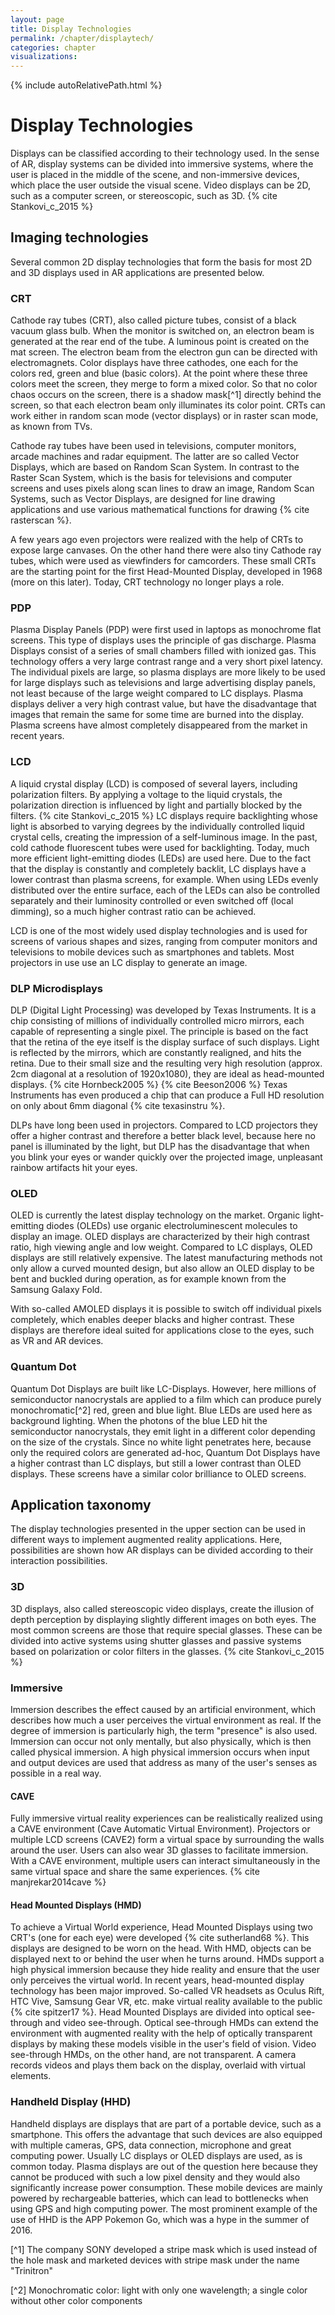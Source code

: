 ```yaml
---
layout: page
title: Display Technologies
permalink: /chapter/displaytech/
categories: chapter
visualizations:
---
```


{% include autoRelativePath.html %}

# Display Technologies

Displays can be classified according to their technology used. In the sense of AR, display systems can be divided into immersive systems, where the user is placed in the middle of the scene, and non-immersive devices, which place the user outside the visual scene. Video displays can be 2D, such as a computer screen, or stereoscopic, such as 3D. {% cite Stankovi_c_2015 %}

## Imaging technologies

Several common 2D display technologies that form the basis for most 2D and 3D displays used in AR applications are presented below.

### CRT

Cathode ray tubes (CRT), also called picture tubes, consist of a black vacuum glass bulb.  When the monitor is switched on, an electron beam is generated at the rear end of the tube. A luminous point is created on the mat screen. The electron beam from the electron gun can be directed with electromagnets. Color displays have three cathodes, one each for the colors red, green and blue (basic colors). At the point where these three colors meet the screen, they merge to form a mixed color. So that no color chaos occurs on the screen, there is a shadow mask[^1] directly behind the screen, so that each electron beam only illuminates its color point. CRTs can work either in random scan mode (vector displays) or in raster scan mode, as known from TVs.

Cathode ray tubes have been used in televisions, computer monitors, arcade machines and radar equipment. The latter are so called Vector Displays, which are based on Random Scan System. In contrast to the Raster Scan System, which is the basis for televisions and computer screens and uses pixels along scan lines to draw an image, Random Scan Systems, such as Vector Displays, are designed for line drawing applications and use various mathematical functions for drawing {% cite rasterscan %}.

A few years ago even projectors were realized with the help of CRTs to expose large canvases. On the other hand there were also tiny Cathode ray tubes, which were used as viewfinders for camcorders. These small CRTs are the starting point for the first Head-Mounted Display, developed in 1968 (more on this later). Today, CRT technology no longer plays a role.

### PDP

Plasma Display Panels (PDP) were first used in laptops as monochrome flat screens. This type of displays uses the principle of gas discharge. Plasma Displays consist of a series of small chambers filled with ionized gas. This technology offers a very large contrast range and a very short pixel latency. The individual pixels are large, so plasma displays are more likely to be used for large displays such as televisions and large advertising display panels, not least because of the large weight compared to LC displays. Plasma displays deliver a very high contrast value, but have the disadvantage that images that remain the same for some time are burned into the display. Plasma screens have almost completely disappeared from the market in recent years.

### LCD

A liquid crystal display (LCD) is composed of several layers, including polarization filters. By applying a voltage to the liquid crystals, the polarization direction is influenced by light and partially blocked by the filters. {% cite Stankovi_c_2015 %} LC displays require backlighting whose light is absorbed to varying degrees by the individually controlled liquid crystal cells, creating the impression of a self-luminous image. In the past, cold cathode fluorescent tubes were used for backlighting. Today, much more efficient light-emitting diodes (LEDs) are used here. Due to the fact that the display is constantly and completely backlit, LC displays have a lower contrast than plasma screens, for example. When using LEDs evenly distributed over the entire surface, each of the LEDs can also be controlled separately and their luminosity controlled or even switched off (local dimming), so a much higher contrast ratio can be achieved.

LCD is one of the most widely used display technologies and is used for screens of various shapes and sizes, ranging from computer monitors and televisions to mobile devices such as smartphones and tablets. Most projectors in use use an LC display to generate an image.

### DLP Microdisplays

DLP (Digital Light Processing) was developed by Texas Instruments. It is a chip consisting of  millions of individually controlled micro mirrors, each capable of representing a single pixel. The principle is based on the fact that the retina of the eye itself is the display surface of such displays. Light is reflected by the mirrors, which are constantly realigned, and hits the retina. Due to their small size and the resulting very high resolution (approx. 2cm diagonal at a resolution of 1920x1080), they are ideal as head-mounted displays. {% cite Hornbeck2005 %}  {% cite Beeson2006 %} Texas Instruments has even produced a chip that can produce a Full HD resolution on only about 6mm diagonal {% cite texasinstru %}.

DLPs have long been used in projectors. Compared to LCD projectors they offer a higher contrast and therefore a better black level, because here no panel is illuminated by the light, but DLP has the disadvantage that when you blink your eyes or wander quickly over the projected image, unpleasant rainbow artifacts hit your eyes.

### OLED

OLED is currently the latest display technology on the market. Organic light-emitting diodes (OLEDs) use organic electroluminescent molecules to display an image. OLED displays are characterized by their high contrast ratio, high viewing angle and low weight. Compared to LC displays, OLED displays are still relatively expensive. The latest manufacturing methods not only allow a curved mounted design, but also allow an OLED display to be bent and buckled during operation, as for example known from the Samsung Galaxy Fold. 

With so-called AMOLED displays it is possible to switch off individual pixels completely, which enables deeper blacks and higher contrast. These displays are therefore ideal suited for applications close to the eyes, such as VR and AR devices.

### Quantum Dot

Quantum Dot Displays are built like LC-Displays. However, here millions of semiconductor nanocrystals are applied to a film which can produce purely monochromatic[^2] red, green and blue light. Blue LEDs are used here as background lighting. When the photons of the blue LED hit the semiconductor nanocrystals, they emit light in a different color depending on the size of the crystals. Since no white light penetrates here, because only the required colors are generated ad-hoc, Quantum Dot Displays have a higher contrast than LC displays, but still a lower contrast than OLED displays. These screens have a similar color brilliance to OLED screens.

## Application taxonomy

The display technologies presented in the upper section can be used in different ways to implement augmented reality applications. Here, possibilities are shown how AR displays can be divided according to their interaction possibilities.

### 3D

3D displays, also called stereoscopic video displays, create the illusion of depth perception by displaying slightly different images on both eyes. The most common screens are those that require special glasses. These can be divided into active systems using shutter glasses and passive systems based on polarization or color filters in the glasses. {% cite Stankovi_c_2015 %}

### Immersive

Immersion describes the effect caused by an artificial environment, which describes how much a user perceives the virtual environment as real. If the degree of immersion is particularly high, the term "presence" is also used. Immersion can occur not only mentally, but also physically, which is then called physical immersion. A high physical immersion occurs when input and output devices are used that address as many of the user's senses as possible in a real way.
 
#### CAVE 
  
Fully immersive virtual reality experiences can be realistically realized using a CAVE environment (Cave Automatic Virtual Environment). Projectors or multiple LCD screens (CAVE2) form a virtual space by surrounding the walls around the user. Users can also wear 3D glasses to facilitate immersion. With a CAVE environment, multiple users can interact simultaneously in the same virtual space and share the same experiences. {% cite manjrekar2014cave %}
  
#### Head Mounted Displays (HMD)

To achieve a Virtual World experience, Head Mounted Displays using two CRT's (one for each eye) were developed {% cite sutherland68 %}. This displays are designed to be worn on the head. With HMD, objects can be displayed next to or behind the user when he turns around. HMDs support a high physical immersion because they hide reality and ensure that the user only perceives the virtual world. In recent years, head-mounted display technology has been major improved. So-called VR headsets as Oculus Rift, HTC Vive, Samsung Gear VR, etc. make virtual reality available to the public {% cite spitzer17 %}. Head Mounted Displays are divided into optical see-through and video see-through. Optical see-through HMDs can extend the environment with augmented reality with the help of optically transparent displays by making these models visible in the user's field of vision. Video see-through HMDs, on the other hand, are not transparent. A camera records videos and plays them back on the display, overlaid with virtual elements. 

### Handheld Display (HHD)

Handheld displays are displays that are part of a portable device, such as a smartphone. This offers the advantage that such devices are also equipped with multiple cameras, GPS, data connection, microphone and great computing power. Usually LC displays or OLED displays are used, as is common today. Plasma displays are out of the question here because they cannot be produced with such a low pixel density and they would also significantly increase power consumption. These mobile devices are mainly powered by rechargeable batteries, which can lead to bottlenecks when using GPS and high computing power. The most prominent example of the use of HHD is the APP Pokemon Go, which was a hype in the summer of 2016.


[^1] The company SONY developed a stripe mask which is used instead of the hole mask and marketed devices with stripe mask under the name "Trinitron"

[^2] Monochromatic color: light with only one wavelength; a single color without other color components

